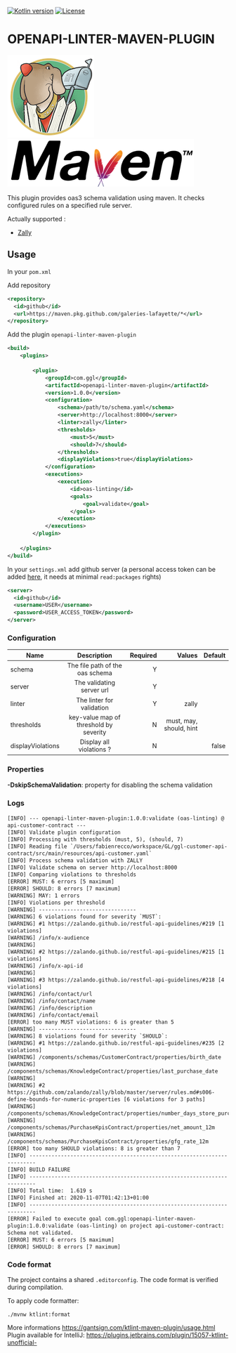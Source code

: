 [![Kotlin version](https://img.shields.io/badge/Kotlin-1.4-blue)](https://kotlinlang.org/docs/reference/whatsnew14.html)
[![License](https://img.shields.io/badge/License-Apache%202.0-blue.svg)](https://www.apache.org/licenses/LICENSE-2.0)

# OPENAPI-LINTER-MAVEN-PLUGIN

![zally logo](./documentation/zally.png) ![maven logo](./documentation/maven.png)

This plugin provides oas3 schema validation using maven.
It checks configured rules on a specified rule server.

Actually supported :
- [Zally](https://github.com/zalando/zally/tree/master/server)

## Usage

In your `pom.xml`

Add repository
```xml
<repository>
  <id>github</id>
  <url>https://maven.pkg.github.com/galeries-lafayette/*</url>
</repository>
```

Add the plugin `openapi-linter-maven-plugin`
```xml
<build>
    <plugins>

        <plugin>
            <groupId>com.ggl</groupId>
            <artifactId>openapi-linter-maven-plugin</artifactId>
            <version>1.0.0</version>
            <configuration>
                <schema>/path/to/schema.yaml</schema>
                <server>http://localhost:8000</server>
                <linter>zally</linter>
                <thresholds>
                    <must>5</must>
                    <should>7</should>
                </thresholds>
                <displayViolations>true</displayViolations>
            </configuration>
            <executions>
                <execution>
                    <id>oas-linting</id>
                    <goals>
                        <goal>validate</goal>
                    </goals>
                </execution>
            </executions>
        </plugin>

    </plugins>
</build>
```

In your `settings.xml` add github server (a personal access token can be added [here](https://github.com/settings/tokens/new), it needs at minimal `read:packages` rights)
```xml
<server>
  <id>github</id>
  <username>USER</username>
  <password>USER_ACCESS_TOKEN</password>
</server>
```

### Configuration

| Name              |      Description                       |  Required | Values                  | Default   |
|-------------------|:--------------------------------------:|----------:|------------------------:|----------:|
| schema            | The file path of the oas schema        | Y         |                         |           |
| server            | The validating server url              | Y         |                         |           |
| linter            | The linter for validation              | Y         | zally                   |           |
| thresholds        | key-value map of threshold by severity | N         | must, may, should, hint |           |
| displayViolations | Display all violations ?               | N         |                         | false     |

### Properties
__-DskipSchemaValidation__: property for disabling the schema validation

### Logs
```
[INFO] --- openapi-linter-maven-plugin:1.0.0:validate (oas-linting) @ api-customer-contract ---
[INFO] Validate plugin configuration
[INFO] Processing with thresholds (must, 5), (should, 7)
[INFO] Reading file `/Users/fabienrecco/workspace/GL/ggl-customer-api-contract/src/main/resources/api-customer.yaml`
[INFO] Process schema validation with ZALLY
[INFO] Validate schema on server http://localhost:8000
[INFO] Comparing violations to thresholds
[ERROR] MUST: 6 errors [5 maximum]
[ERROR] SHOULD: 8 errors [7 maximum]
[WARNING] MAY: 1 errors
[INFO] Violations per threshold
[WARNING] -------------------------------
[WARNING] 6 violations found for severity `MUST`:
[WARNING] #1 https://zalando.github.io/restful-api-guidelines/#219 [1 violations]
[WARNING] /info/x-audience
[WARNING]
[WARNING] #2 https://zalando.github.io/restful-api-guidelines/#215 [1 violations]
[WARNING] /info/x-api-id
[WARNING]
[WARNING] #3 https://zalando.github.io/restful-api-guidelines/#218 [4 violations]
[WARNING] /info/contact/url
[WARNING] /info/contact/name
[WARNING] /info/description
[WARNING] /info/contact/email
[ERROR] too many MUST violations: 6 is greater than 5
[WARNING] -------------------------------
[WARNING] 8 violations found for severity `SHOULD`:
[WARNING] #1 https://zalando.github.io/restful-api-guidelines/#235 [2 violations]
[WARNING] /components/schemas/CustomerContract/properties/birth_date
[WARNING] /components/schemas/KnowledgeContract/properties/last_purchase_date
[WARNING]
[WARNING] #2 https://github.com/zalando/zally/blob/master/server/rules.md#s006-define-bounds-for-numeric-properties [6 violations for 3 paths]
[WARNING] /components/schemas/KnowledgeContract/properties/number_days_store_purchases_12m
[WARNING] /components/schemas/PurchaseKpisContract/properties/net_amount_12m
[WARNING] /components/schemas/PurchaseKpisContract/properties/gfg_rate_12m
[ERROR] too many SHOULD violations: 8 is greater than 7
[INFO] ------------------------------------------------------------------------
[INFO] BUILD FAILURE
[INFO] ------------------------------------------------------------------------
[INFO] Total time:  1.619 s
[INFO] Finished at: 2020-11-07T01:42:13+01:00
[INFO] ------------------------------------------------------------------------
[ERROR] Failed to execute goal com.ggl:openapi-linter-maven-plugin:1.0.0:validate (oas-linting) on project api-customer-contract: Schema not validated.
[ERROR] MUST: 6 errors [5 maximum]
[ERROR] SHOULD: 8 errors [7 maximum]
```

### Code format
The project contains a shared `.editorconfig`.
The code format is verified during compilation.

To apply code formatter:
```
./mvnw ktlint:format
```

More informations https://gantsign.com/ktlint-maven-plugin/usage.html
Plugin available for IntelliJ: https://plugins.jetbrains.com/plugin/15057-ktlint-unofficial-
